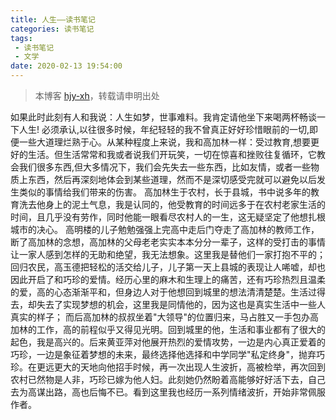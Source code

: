 ```yaml
---
title: 人生——读书笔记
categories: 读书笔记
tags:
 - 读书笔记
 - 文学
date: 2020-02-13 19:54:00
---
```


>本博客 [hjy-xh](https://hjy-xh.github.io/)，转载请申明出处

如果此时此刻有人和我说：人生如梦，世事难料。我肯定请他坐下来喝两杯畅谈一下人生!
必须承认,以往很多时候，年纪轻轻的我不曾真正好好珍惜眼前的一切,即便一些大道理烂熟于心。从某种程度上来说，我和高加林一样：受过教育,想要更好的生活。但生活常常和我或者说我们开玩笑，一切在惊喜和挫败往复循环，它教会我们很多东西,但大多情况下，我们会先失去一些东西，比如友情，或者一些物质上东西，然后再深刻地体会到某些道理，然而不是深切感受完就可以避免以后发生类似的事情给我们带来的伤害。
高加林生于农村，长于县城，书中说多年的教育洗去他身上的泥土气息，我是认同的，他受教育的时间远多于在农村老家生活的时间，且几乎没有劳作，同时他能一眼看尽农村人的一生，这无疑坚定了他想扎根城市的决心。
高明楼的儿子勉勉强强上完高中走后门夺走了高加林的教师工作，断了高加林的念想，高加林的父母老老实实本本分分一辈子，这样的受打击的事情让一家人感到怎样的无助和绝望，我无法想象。这里我是替他们一家打抱不平的；
回归农民，高玉德把轻松的活交给儿子，儿子第一天上县城的表现让人唏嘘，却也因此开启了和巧珍的爱情。经历心里的麻木和生理上的痛苦，还有巧珍热烈且温柔的爱，高的心态渐渐平和，但身边人对于他想回到城里的想法清清楚楚。生活过得去，却失去了实现梦想的机会，这里我是同情他的，因为这也是真实生活中一些人真实的样子；
而后高加林的叔叔坐着"大领导"的位置归来，马占胜又一手包办高加林的工作，高的前程似乎又得见光明。回到城里的他，生活和事业都有了很大的起色，我是高兴的。后来黄亚萍对他展开热烈的爱情攻势，一边是内心真正爱着的巧珍，一边是象征着梦想的未来，最终选择他选择和中学同学"私定终身"，抛弃巧珍。在更远更大的天地向他招手时候，再一次出现人生波折，高被检举，再次回到农村已然物是人非，巧珍已嫁为他人妇。此刻她仍然盼着高能够好好活下去，自己去为高谋出路，高也后悔不已。看到这里我也经历一系列情绪波折，开始非常佩服作者。